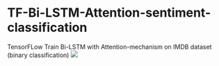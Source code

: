 # TF-Bi-LSTM-Attention-sentiment-classification
TensorFLow Train Bi-LSTM with Attention-mechanism on IMDB dataset (binary classification)
 ![](https://github.com/Yang-Charles/TF-Bi-LSTM-Attention-sentiment-classification/blob/master/Model%20Structure.png)
